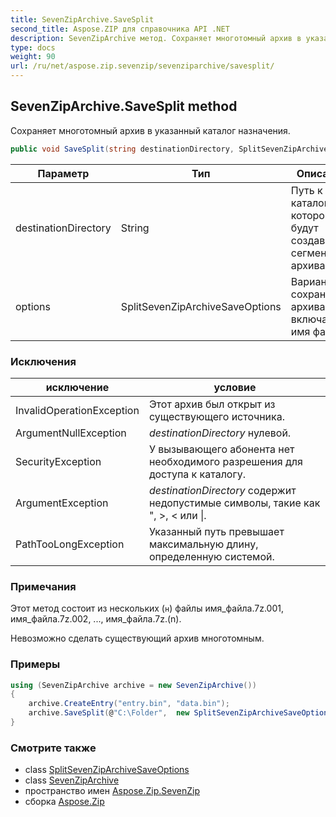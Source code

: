 ```yaml
---
title: SevenZipArchive.SaveSplit
second_title: Aspose.ZIP для справочника API .NET
description: SevenZipArchive метод. Сохраняет многотомный архив в указанный каталог назначения.
type: docs
weight: 90
url: /ru/net/aspose.zip.sevenzip/sevenziparchive/savesplit/
---
```

## SevenZipArchive.SaveSplit method

Сохраняет многотомный архив в указанный каталог назначения.

```csharp
public void SaveSplit(string destinationDirectory, SplitSevenZipArchiveSaveOptions options)
```

| Параметр | Тип | Описание |
| --- | --- | --- |
| destinationDirectory | String | Путь к каталогу, в котором будут создаваться сегменты архива. |
| options | SplitSevenZipArchiveSaveOptions | Варианты сохранения архива, включая имя файла. |

### Исключения

| исключение | условие |
| --- | --- |
| InvalidOperationException | Этот архив был открыт из существующего источника. |
| ArgumentNullException | *destinationDirectory* нулевой. |
| SecurityException | У вызывающего абонента нет необходимого разрешения для доступа к каталогу. |
| ArgumentException | *destinationDirectory* содержит недопустимые символы, такие как ", &gt;, &lt; или &#x7C;. |
| PathTooLongException | Указанный путь превышает максимальную длину, определенную системой. |

### Примечания

Этот метод состоит из нескольких (`н`) файлы имя_файла.7z.001, имя_файла.7z.002, ..., имя_файла.7z.(n).

Невозможно сделать существующий архив многотомным.

### Примеры

```csharp
using (SevenZipArchive archive = new SevenZipArchive())
{
    archive.CreateEntry("entry.bin", "data.bin");
    archive.SaveSplit(@"C:\Folder",  new SplitSevenZipArchiveSaveOptions("volume", 65536));
}
```

### Смотрите также

* class [SplitSevenZipArchiveSaveOptions](../../../aspose.zip.saving/splitsevenziparchivesaveoptions/)
* class [SevenZipArchive](../)
* пространство имен [Aspose.Zip.SevenZip](../../sevenziparchive/)
* сборка [Aspose.Zip](../../../)


